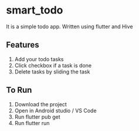 # smart_todo

It is a simple todo app. Written using flutter and Hive

## Features

1. Add your todo tasks
2. Click checkbox if a task is done
3. Delete tasks by sliding the task

## To Run

1. Download the project
2. Open in Android studio / VS Code
3. Run flutter pub get
4. Run flutter run